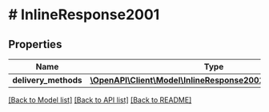 # # InlineResponse2001

## Properties

Name | Type | Description | Notes
------------ | ------------- | ------------- | -------------
**delivery_methods** | [**\OpenAPI\Client\Model\InlineResponse2001DeliveryMethods[]**](InlineResponse2001DeliveryMethods.md) |  | [optional] 

[[Back to Model list]](../../README.md#documentation-for-models) [[Back to API list]](../../README.md#documentation-for-api-endpoints) [[Back to README]](../../README.md)


